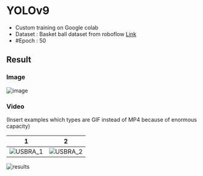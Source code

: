 # YOLOv9
- Custom training on Google colab
- Dataset : Basket ball dataset from roboflow [Link](https://universe.roboflow.com/rd-2ufrh/basketball-pgk5r)
- #Epoch : 50

## Result

### Image
![image](https://github.com/user-attachments/assets/e5b77ac3-7a7e-4525-8855-b01b7305ac7d)
### Video
(Insert examples which types are GIF instead of MP4 because of enormous capacity)

|1|2|
|:--:|:--:|
|![USBRA_1](https://github.com/user-attachments/assets/30cb4527-d0a6-4c51-b444-baac81e14496)|![USBRA_2](https://github.com/user-attachments/assets/349a0ab2-ea9d-478a-a1ed-0284da3b6ed6)|

![results](https://github.com/user-attachments/assets/8395dede-9f92-4144-81db-dab248bc5702)
